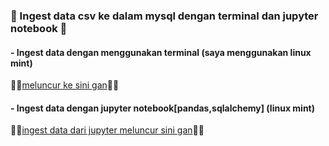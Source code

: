 ### 🚀 Ingest data csv ke dalam mysql dengan terminal dan jupyter notebook 🚀                  
#### - Ingest data dengan menggunakan terminal (saya menggunakan linux mint)
🚀🚀[meluncur ke sini gan]([https://github.com/agilsaputra/Ingest_data/tree/master/ingest%20data%20dari%20terminal%20linux%20mint](https://github.com/agilsaputra/Ingest_data_dan_querySQL/tree/master/ingest%20data%20sql/ingest%20data%20dari%20terminal%20linux%20mint))🚀🚀

#### - Ingest data dengan jupyter notebook[pandas,sqlalchemy] (linux mint)
🚀🚀[ingest data dari jupyter meluncur sini gan]([https://github.com/agilsaputra/Ingest_data/tree/master/ingest%20data%20jupyter](https://github.com/agilsaputra/Ingest_data_dan_querySQL/tree/master/ingest%20data%20sql/ingest%20data%20jupyter)https://github.com/agilsaputra/Ingest_data_dan_querySQL/tree/master/ingest%20data%20sql/ingest%20data%20jupyter)🚀🚀
